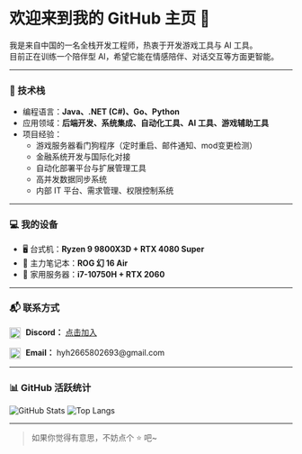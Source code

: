# 欢迎来到我的 GitHub 主页 👋

我是来自中国的一名全栈开发工程师，热衷于开发游戏工具与 AI 工具。  
目前正在训练一个陪伴型 AI，希望它能在情感陪伴、对话交互等方面更智能。

---

### 🧰 技术栈

- 编程语言：**Java、.NET (C#)、Go、Python**
- 应用领域：**后端开发、系统集成、自动化工具、AI 工具、游戏辅助工具**
- 项目经验：
  - 游戏服务器看门狗程序（定时重启、邮件通知、mod变更检测）
  - 金融系统开发与国际化对接
  - 自动化部署平台与扩展管理工具
  - 高并发数据同步系统
  - 内部 IT 平台、需求管理、权限控制系统

---

### 💻 我的设备

- 🖥️ 台式机：**Ryzen 9 9800X3D + RTX 4080 Super**
- 💼 主力笔记本：**ROG 幻 16 Air**
- 📡 家用服务器：**i7-10750H + RTX 2060**

---

### 📬 联系方式

<p align="left">
  <img src="https://img.icons8.com/color/48/discord-logo.png" width="20" style="vertical-align: middle; margin-right: 5px;" />
  <strong>Discord：</strong> <a href="https://discord.gg/3XpTt9W5">点击加入</a>
</p>

<p align="left">
  <img src="https://img.icons8.com/color/48/gmail-new.png" width="20" style="vertical-align: middle; margin-right: 5px;" />
  <strong>Email：</strong> hyh2665802693@gmail.com
</p>

---

### 📊 GitHub 活跃统计

![GitHub Stats](https://github-readme-stats.vercel.app/api?username=Heyh520&show_icons=true&theme=tokyonight&hide_border=false) ![Top Langs](https://github-readme-stats.vercel.app/api/top-langs/?username=Heyh520&layout=compact&theme=tokyonight&hide_border=false)



---

> 如果你觉得有意思，不妨点个 ⭐ 吧~
